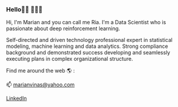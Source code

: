 ### Hello👋🏼 👩🏻‍💻

Hi, I'm Marian and you can call me Ria. I'm a Data Scientist who is passionate about deep reinforcement learning.

Self-directed and driven technology professional expert in statistical modeling, machine learning and data analytics. Strong compliance background and demonstrated success developing and seamlessly executing plans in complex organizational structure.

Find me around the web 🌎 :

📫  marianvinas@yahoo.com

  [LinkedIn](https://www.linkedin.com/in/marian-vinas/)



<!--
**marianvinas/MarianVinas** is a ✨ _special_ ✨ repository because its `README.md` (this file) appears on your GitHub profile.

Here are some ideas to get you started:

- 🔭 I’m currently working on ...
- 🌱 I’m currently learning ...
- 👯 I’m looking to collaborate on ...
- 🤔 I’m looking for help with ...
- 💬 Ask me about ...
- 📫 How to reach me: ...
- 😄 Pronouns: ...
- ⚡ Fun fact: ...
-->
